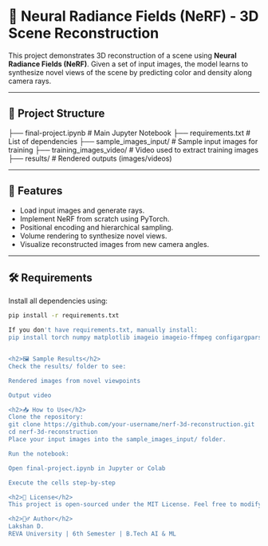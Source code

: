 # 🧠 Neural Radiance Fields (NeRF) - 3D Scene Reconstruction

This project demonstrates 3D reconstruction of a scene using **Neural Radiance Fields (NeRF)**. Given a set of input images, the model learns to synthesize novel views of the scene by predicting color and density along camera rays.

---

## 📂 Project Structure

├── final-project.ipynb # Main Jupyter Notebook
├── requirements.txt # List of dependencies
├── sample_images_input/ # Sample input images for training
├── training_images_video/ # Video used to extract training images
├── results/ # Rendered outputs (images/videos)

---

## 🚀 Features

- Load input images and generate rays.
- Implement NeRF from scratch using PyTorch.
- Positional encoding and hierarchical sampling.
- Volume rendering to synthesize novel views.
- Visualize reconstructed images from new camera angles.

---

## 🛠️ Requirements

Install all dependencies using:

```bash
pip install -r requirements.txt

If you don't have requirements.txt, manually install:
pip install torch numpy matplotlib imageio imageio-ffmpeg configargparse


<h2>🖼️ Sample Results</h2>
Check the results/ folder to see:

Rendered images from novel viewpoints

Output video

<h2>📥 How to Use</h2>
Clone the repository:
git clone https://github.com/your-username/nerf-3d-reconstruction.git
cd nerf-3d-reconstruction
Place your input images into the sample_images_input/ folder.

Run the notebook:

Open final-project.ipynb in Jupyter or Colab

Execute the cells step-by-step

<h2>📄 License</h2>
This project is open-sourced under the MIT License. Feel free to modify and use for educational purpose

<h2>🙋‍♂️ Author</h2>
Lakshan D.
REVA University | 6th Semester | B.Tech AI & ML
```
